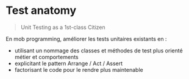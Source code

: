 # Test anatomy

> Unit Testing as a 1st-class Citizen

En mob programming, améliorer les tests unitaires existants en :
- utilisant un nommage des classes et méthodes de test plus orienté métier et comportements
- explicitant le pattern Arrange / Act / Assert
- factorisant le code pour le rendre plus maintenable